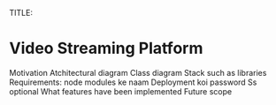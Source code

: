 TITLE:
# Video Streaming Platform


Motivation
Atchitectural diagram
Class diagram
Stack such as libraries
Requirements: node modules ke naam 
Deployment koi password
Ss optional
What features have been implemented 
Future scope
